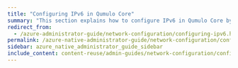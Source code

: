```yaml
---
title: "Configuring IPv6 in Qumulo Core"
summary: "This section explains how to configure IPv6 in Qumulo Core by configuring the default gateway and maximum transmission unit (MTU)."
redirect_from:
  - /azure-administrator-guide/network-configuration/configuring-ipv6.html
permalink: /azure-native-administrator-guide/network-configuration/configuring-ipv6.html
sidebar: azure_native_administrator_guide_sidebar
include_content: content-reuse/admin-guides/network-configuration/configuring-ipv6.md
---
```

